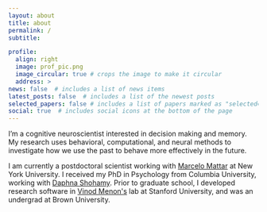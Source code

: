 ```yaml
---
layout: about
title: about
permalink: /
subtitle:

profile:
  align: right
  image: prof_pic.png
  image_circular: true # crops the image to make it circular
  address: >
news: false  # includes a list of news items
latest_posts: false  # includes a list of the newest posts
selected_papers: false # includes a list of papers marked as "selected={true}"
social: true  # includes social icons at the bottom of the page
---
```


I’m a cognitive neuroscientist interested in decision making and memory. My research uses behavioral, computational, and neural methods to investigate how we use the past to behave more effectively in the future.

I am currently a postdoctoral scientist working with [Marcelo Mattar](https://mattarlab.com/) at New York University. I received my PhD in Psychology from Columbia University, working with [Daphna Shohamy](https://shohamylab.zuckermaninstitute.columbia.edu/). Prior to graduate school, I developed research software in [Vinod Menon's](https://med.stanford.edu/scsnl.html) lab at Stanford University, and was an undergrad at Brown University.
